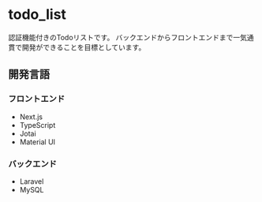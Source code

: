 # todo_list
認証機能付きのTodoリストです。
バックエンドからフロントエンドまで一気通貫で開発ができることを目標としています。

## 開発言語
### フロントエンド
* Next.js
* TypeScript
* Jotai
* Material UI

### バックエンド
* Laravel
* MySQL
